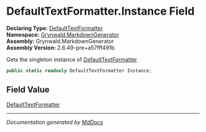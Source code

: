﻿<!--  
  <auto-generated>   
    The contents of this file were generated by a tool.  
    Changes to this file may be list if the file is regenerated  
  </auto-generated>   
-->

# DefaultTextFormatter.Instance Field

**Declaring Type:** [DefaultTextFormatter](../index.md)  
**Namespace:** [Grynwald.MarkdownGenerator](../../index.md)  
**Assembly:** Grynwald.MarkdownGenerator  
**Assembly Version:** 2.6.49\-pre+a57fff491b

Gets the singleton instance of [DefaultTextFormatter](../index.md)

```csharp
public static readonly DefaultTextFormatter Instance;
```

## Field Value

[DefaultTextFormatter](../index.md)

___

*Documentation generated by [MdDocs](https://github.com/ap0llo/mddocs)*
